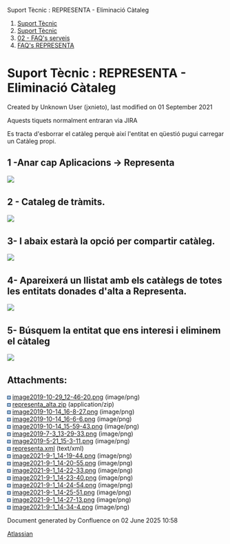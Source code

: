 Suport Tècnic : REPRESENTA - Eliminació Càtaleg  

1.  [Suport Tècnic](index.html)
2.  [Suport Tècnic](13893782.html)
3.  [02 - FAQ's serveis](26313393.html)
4.  [FAQ's REPRESENTA](28705611.html)

Suport Tècnic : REPRESENTA - Eliminació Càtaleg
===============================================

Created by Unknown User (jxnieto), last modified on 01 September 2021

Aquests tiquets normalment entraran via JIRA

Es tracta d'esborrar el catàleg perquè així l'entitat en qüestió pugui carregar un Catàleg propi.

  
1 -Anar cap Aplicacions → Representa
---------------------------------------

![](attachments/61931522/61931534.png)

2 - Cataleg de tràmits.
-----------------------

![](attachments/61931522/61931535.png)

3- I abaix estarà la opció per compartir catàleg.
-------------------------------------------------

  

![](attachments/61931522/61931536.png)

  

4- Apareixerá un llistat amb els catàlegs de totes les entitats donades d'alta a Representa.
--------------------------------------------------------------------------------------------

![](attachments/61931522/61931537.png)

  

5- Búsquem la entitat que ens interesi i eliminem el càtaleg
------------------------------------------------------------

![](attachments/61931522/61931538.png)

  

  

Attachments:
------------

![](images/icons/bullet_blue.gif) [image2019-10-29\_12-46-20.png](attachments/61931522/61931523.png) (image/png)  
![](images/icons/bullet_blue.gif) [representa\_alta.zip](attachments/61931522/61931524.zip) (application/zip)  
![](images/icons/bullet_blue.gif) [image2019-10-14\_16-8-27.png](attachments/61931522/61931525.png) (image/png)  
![](images/icons/bullet_blue.gif) [image2019-10-14\_16-6-6.png](attachments/61931522/61931526.png) (image/png)  
![](images/icons/bullet_blue.gif) [image2019-10-14\_15-59-43.png](attachments/61931522/61931527.png) (image/png)  
![](images/icons/bullet_blue.gif) [image2019-7-3\_13-29-33.png](attachments/61931522/61931528.png) (image/png)  
![](images/icons/bullet_blue.gif) [image2019-5-21\_15-3-11.png](attachments/61931522/61931529.png) (image/png)  
![](images/icons/bullet_blue.gif) [representa.xml](attachments/61931522/61931530.xml) (text/xml)  
![](images/icons/bullet_blue.gif) [image2021-9-1\_14-19-44.png](attachments/61931522/61931531.png) (image/png)  
![](images/icons/bullet_blue.gif) [image2021-9-1\_14-20-55.png](attachments/61931522/61931532.png) (image/png)  
![](images/icons/bullet_blue.gif) [image2021-9-1\_14-22-33.png](attachments/61931522/61931533.png) (image/png)  
![](images/icons/bullet_blue.gif) [image2021-9-1\_14-23-40.png](attachments/61931522/61931534.png) (image/png)  
![](images/icons/bullet_blue.gif) [image2021-9-1\_14-24-54.png](attachments/61931522/61931535.png) (image/png)  
![](images/icons/bullet_blue.gif) [image2021-9-1\_14-25-51.png](attachments/61931522/61931536.png) (image/png)  
![](images/icons/bullet_blue.gif) [image2021-9-1\_14-27-13.png](attachments/61931522/61931537.png) (image/png)  
![](images/icons/bullet_blue.gif) [image2021-9-1\_14-34-4.png](attachments/61931522/61931538.png) (image/png)  

Document generated by Confluence on 02 June 2025 10:58

[Atlassian](http://www.atlassian.com/)